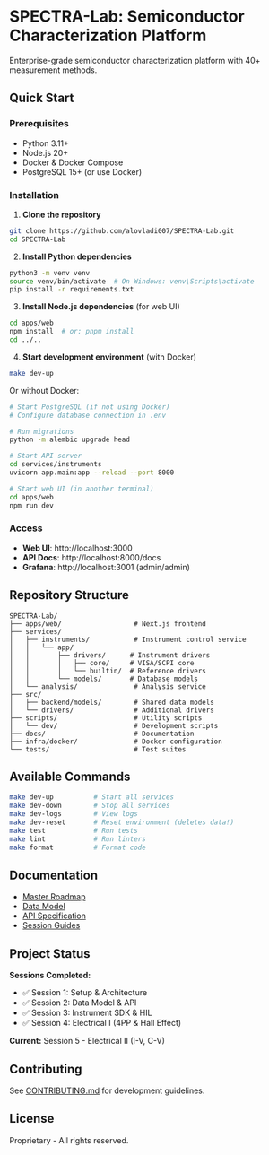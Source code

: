 # SPECTRA-Lab: Semiconductor Characterization Platform

Enterprise-grade semiconductor characterization platform with 40+ measurement methods.

## Quick Start

### Prerequisites
- Python 3.11+
- Node.js 20+
- Docker & Docker Compose
- PostgreSQL 15+ (or use Docker)

### Installation

1. **Clone the repository**
```bash
git clone https://github.com/alovladi007/SPECTRA-Lab.git
cd SPECTRA-Lab
```

2. **Install Python dependencies**
```bash
python3 -m venv venv
source venv/bin/activate  # On Windows: venv\Scripts\activate
pip install -r requirements.txt
```

3. **Install Node.js dependencies** (for web UI)
```bash
cd apps/web
npm install  # or: pnpm install
cd ../..
```

4. **Start development environment** (with Docker)
```bash
make dev-up
```

Or without Docker:
```bash
# Start PostgreSQL (if not using Docker)
# Configure database connection in .env

# Run migrations
python -m alembic upgrade head

# Start API server
cd services/instruments
uvicorn app.main:app --reload --port 8000

# Start web UI (in another terminal)
cd apps/web
npm run dev
```

### Access

- **Web UI**: http://localhost:3000
- **API Docs**: http://localhost:8000/docs
- **Grafana**: http://localhost:3001 (admin/admin)

## Repository Structure

```
SPECTRA-Lab/
├── apps/web/                  # Next.js frontend
├── services/
│   ├── instruments/           # Instrument control service
│   │   └── app/
│   │       ├── drivers/      # Instrument drivers
│   │       │   ├── core/     # VISA/SCPI core
│   │       │   └── builtin/  # Reference drivers
│   │       └── models/       # Database models
│   └── analysis/              # Analysis service
├── src/
│   ├── backend/models/        # Shared data models
│   └── drivers/               # Additional drivers
├── scripts/                   # Utility scripts
│   └── dev/                   # Development scripts
├── docs/                      # Documentation
├── infra/docker/              # Docker configuration
└── tests/                     # Test suites
```

## Available Commands

```bash
make dev-up          # Start all services
make dev-down        # Stop all services
make dev-logs        # View logs
make dev-reset       # Reset environment (deletes data!)
make test            # Run tests
make lint            # Run linters
make format          # Format code
```

## Documentation

- [Master Roadmap](docs/ROADMAP.md)
- [Data Model](docs/DATA_MODEL_SPECIFICATION.md)
- [API Specification](docs/api/openapi_specification.yaml)
- [Session Guides](docs/sessions/)

## Project Status

**Sessions Completed:**
- ✅ Session 1: Setup & Architecture
- ✅ Session 2: Data Model & API
- ✅ Session 3: Instrument SDK & HIL
- ✅ Session 4: Electrical I (4PP & Hall Effect)

**Current:** Session 5 - Electrical II (I-V, C-V)

## Contributing

See [CONTRIBUTING.md](CONTRIBUTING.md) for development guidelines.

## License

Proprietary - All rights reserved.
